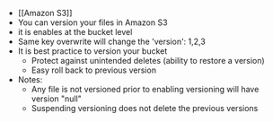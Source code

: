 - [[Amazon S3]]
- You can version your files in Amazon S3
- it is enables at the bucket level
- Same key overwrite will change the 'version': 1,2,3
- It is best practice to version your bucket
	- Protect against unintended deletes (ability to restore a version)
	- Easy roll back to previous version
- Notes:
	- Any file is not versioned prior to enabling versioning will have version "null"
	- Suspending versioning does not delete the previous versions